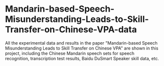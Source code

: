 # Mandarin-based-Speech-Misunderstanding-Leads-to-Skill-Transfer-on-Chinese-VPA-data
All the experimental data and results in the paper "Mandarin-based Speech Misunderstanding Leads to Skill Transfer on Chinese VPA" are shown in this project, including the Chinese Mandarin speech sets for speech recognition, transcription test results, Baidu DuSmart Speaker skill data, etc.
